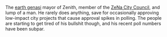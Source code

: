 The [earth genasi](../../Organizations/ZeNa/ZeNa%20City%20Council.md) mayor of Zenith, member of the [ZeNa City Council](IPoK%20Wiki/Organizations/ZeNa/ZeNa%20City%20Council.md), and lump of a man. He rarely does anything, save for occasionally approving low-impact city projects that cause approval spikes in polling. The people are starting to get tired of his bullshit though, and his recent poll numbers have been subpar.